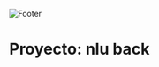 ![Footer](https://user-images.githubusercontent.com/75450615/175360108-1e7fcb09-35c5-4dc4-9cb0-540d71a45b93.png)

# Proyecto: nlu back
